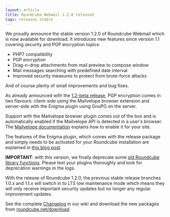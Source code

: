 ```yaml
---
layout: article
title: Roundcube Webmail 1.2.0 released
tags: releases stable
---
```

We proudly announce the stable version 1.2.0 of Roundcube Webmail which is now available for download.
It introduces new features since version 1.1 covering security and PGP encryption topics:

* PHP7 compatibility
* PGP encryption
* Drag-n-drop attachments from mail preview to compose window
* Mail messages searching with predefined date interval
* Improved security measures to protect from brute-force attacks

And of course plenty of small improvements and bug fixes.

As already announced with the [1.2-beta release](/news/2015/11/23/roundcube-webmail-1.2-beta-out-now/), 
PGP encryption comes in two flavours: client-side using the Mailvelope browser extension 
and server-side with the Enigma plugin using GnuPG on the server.

Support with the Mailvelope browser plugin comes out of the box and 
is automatically enabled if the Mailvelope API is detected in a user's browser. 
The [Mailvelope documentation](https://www.mailvelope.com/en/help#watchlist) 
explains how to enable it for your site.

The features of the Enigma plugin, which comes with the release package 
and simply needs to be activated for your Roundcube installation are 
explained in [this blog post](https://kolabian.wordpress.com/2015/10/13/enigma-plugin-pgp-encryption/).

**IMPORTANT**: with this version, we finally deprecate some [old Roundcube library functions](https://github.com/roundcube/roundcubemail/blob/release-1.2/program/include/bc.php). 
Please test your plugins thoroughly and look for deprecation warnings in the logs.

With the release of Roundcube 1.2.0, the previous stable release branches 1.0.x 
and 1.1.x will switch in to LTS low maintenance mode which means they will only 
receive important security updates but no longer any regular improvement updates.

See the complete [Changelog](https://github.com/roundcube/roundcubemail/wiki/Changelog) in our wiki 
and download the new packages from [roundcube.net/download](https://roundcube.net/download).
